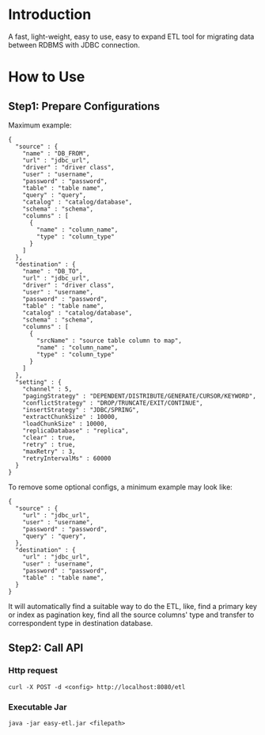 # Introduction


A fast, light-weight, easy to use, easy to expand ETL tool for migrating data between RDBMS with JDBC connection. 


# How to Use

## Step1: Prepare Configurations

Maximum example:
```
{
  "source" : {
    "name" : "DB_FROM",
    "url" : "jdbc_url",
    "driver" : "driver class",
    "user" : "username",
    "password" : "password",
    "table" : "table name",
    "query" : "query",
    "catalog" : "catalog/database",
    "schema" : "schema",
    "columns" : [
      {
        "name" : "column_name",
        "type" : "column_type"
      }
    ]
  },
  "destination" : {
    "name" : "DB_TO",
    "url" : "jdbc_url",
    "driver" : "driver class",
    "user" : "username",
    "password" : "password",
    "table" : "table name",
    "catalog" : "catalog/database",
    "schema" : "schema",
    "columns" : [
      {
        "srcName" : "source table column to map",
        "name" : "column_name",
        "type" : "column_type"
      }
    ]
  },
  "setting" : {
    "channel" : 5,
    "pagingStrategy" : "DEPENDENT/DISTRIBUTE/GENERATE/CURSOR/KEYWORD",
    "conflictStrategy" : "DROP/TRUNCATE/EXIT/CONTINUE",
    "insertStrategy" : "JDBC/SPRING",
    "extractChunkSize" : 10000,
    "loadChunkSize" : 10000,
    "replicaDatabase" : "replica",
    "clear" : true,
    "retry" : true,
    "maxRetry" : 3,
    "retryIntervalMs" : 60000
  }
}
```
To remove some optional configs, a minimum example may look like:

```
{
  "source" : {
    "url" : "jdbc_url",
    "user" : "username",
    "password" : "password",
    "query" : "query",
  },
  "destination" : {
    "url" : "jdbc_url",
    "user" : "username",
    "password" : "password",
    "table" : "table name",
  }
}
```
It will automatically find a suitable way to do the ETL, like,
find a primary key or index as pagination key, find all the source columns' type and transfer to correspondent type in destination database.

## Step2: Call API

### Http request <br>
`
curl -X POST -d <config> http://localhost:8080/etl
`
### Executable Jar <br>
`
java -jar easy-etl.jar <filepath>
`